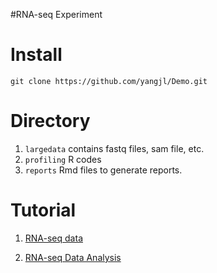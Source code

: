 #RNA-seq Experiment

# Install

`git clone https://github.com/yangjl/Demo.git`

# Directory

1. `largedata` contains fastq files, sam file, etc.
2. `profiling` R codes
3. `reports` Rmd files to generate reports.

# Tutorial

1. [RNA-seq data](http://rpubs.com/yangjl0930/61344)

2. [RNA-seq Data Analysis](http://rpubs.com/yangjl0930/60157)


